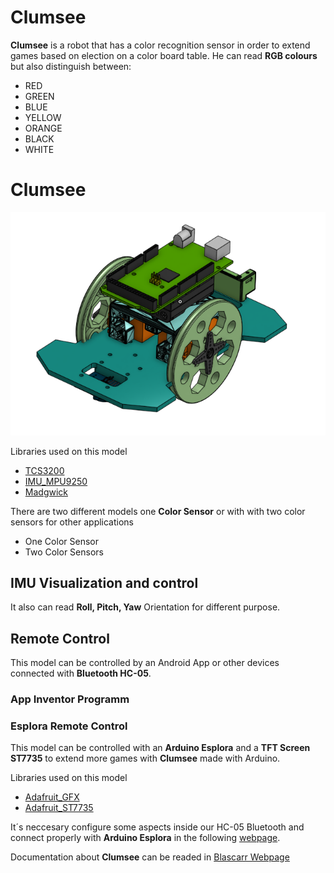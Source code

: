 # Clumsee
<b>Clumsee</b> is a robot that has a color recognition sensor in order to extend games based on election on a color board table.
He can read <b>RGB colours</b> but also distinguish between:

<ul>
	<li>RED</li>
	<li>GREEN</li>
	<li>BLUE</li>
	<li>YELLOW</li>
	<li>ORANGE</li>
	<li>BLACK</li>
	<li>WHITE</li>
</ul>

<h1>Clumsee</h1>
<img src="src/ClumseeRobot.png" alt="">

Libraries used on this model
<ul>
	<li><a href="libraries">TCS3200</a></li>
	<li><a href="libraries">IMU_MPU9250</a></li>
	<li><a href="libraries">Madgwick</a></li>
</ul>

There are two different models one <b>Color Sensor</b> or with with two color sensors for other applications
<ul>
	<li>One Color Sensor</li>
	<li>Two Color Sensors</li>
</ul>


<h2>IMU Visualization and control</h2>
It also can read <b>Roll, Pitch, Yaw</b> Orientation for different purpose.

<h2>Remote Control</h2>
This model can be controlled by an Android App or other devices connected with <b>Bluetooth HC-05</b>.

<h3>App Inventor Programm</h3>

<h3>Esplora Remote Control</h3>
This model can be controlled with an <b>Arduino Esplora</b> and a <b>TFT Screen ST7735</b> to extend more games with <b>Clumsee</b> made with Arduino.

Libraries used on this model
<ul>
	<li><a href="libraries">Adafruit_GFX</a></li>
	<li><a href="libraries">Adafruit_ST7735</a></li>
</ul>

It´s neccesary configure some aspects inside our HC-05 Bluetooth and connect properly with <b>Arduino Esplora</b> in the following <a href="http://blascarr.com/esplora-hc-05-bluetooth-remote-control/">webpage</a>.

Documentation about <b>Clumsee</b> can be readed in <a href="http://blascarr.com/courses/clumsee/"> Blascarr Webpage</a>
